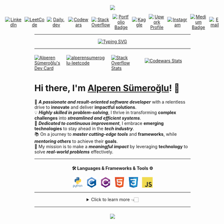 <div id="header" align="center">
  <img src="https://media.giphy.com/media/SHjOSDkKZ18qOHA5B5/giphy.gif" width="60"/>
  
  <div id="badges" style="display: flex; justify-content: center; align-items: center; gap: 8px; margin-top: 10px;">
    <a href="https://www.linkedin.com/in/alperensumeroglu" target="_blank" rel="noopener noreferrer">
      <img src="https://img.shields.io/badge/LinkedIn-0077B5?style=for-the-badge&logo=linkedin&logoColor=white" alt="LinkedIn" style="height: 20px;"/>
    </a>
    <a href="https://leetcode.com/alperensumeroglu/" target="_blank" rel="noopener noreferrer">
      <img src="https://img.shields.io/badge/LeetCode-FFA116?style=for-the-badge&logo=leetcode&logoColor=white" alt="LeetCode" style="height: 20px;"/>
    </a>
    <a href="https://app.daily.dev/alperensumeroglu" target="_blank" rel="noopener noreferrer">
      <img src="https://img.shields.io/badge/Daily.dev-121212?style=for-the-badge&logo=daily.dev&logoColor=white" alt="Daily.dev" style="height: 20px;"/>
    </a>
    <a href="https://www.codewars.com/users/alperensumeroglu" target="_blank" rel="noopener noreferrer">
       <img src="https://img.shields.io/badge/Codewars-B1361E?style=for-the-badge&logo=codewars&logoColor=white" alt="Codewars" style="height: 20px;"/>
    </a>
    <a href="https://stackoverflow.com/users/29701785/alperen-sümeroğlu" target="_blank" rel="noopener noreferrer">
      <img src="https://img.shields.io/badge/Stack%20Overflow-F58025?style=for-the-badge&logo=stackoverflow&logoColor=white" alt="Stack Overflow" style="height: 20px;"/>
    </a>
    <a href="https://alperensumeroglu.dev" target="_blank" rel="noopener noreferrer">
      <img src="https://img.shields.io/badge/Portfolio-FF5722?style=for-the-badge&logo=todoist&logoColor=white" alt="Portfolio Badge" style="height: 20px;"/>
    </a>
    <a href="https://www.kaggle.com/alperensmerolu" target="_blank" rel="noopener noreferrer">
      <img src="https://img.shields.io/badge/Kaggle-20BEFF?style=for-the-badge&logo=kaggle&logoColor=white" alt="Kaggle" style="height: 20px;"/>
    </a>
    <a href="https://www.upwork.com/freelancers/~013f547b23de08d894" target="_blank" rel="noopener noreferrer">
    <img src="https://img.shields.io/badge/Upwork-6FDA44?style=for-the-badge&logo=upwork&logoColor=white" alt="Upwork Profile" style="height: 20px;"/>
     </a>
    <a href="https://www.instagram.com/alperen_sumeroglu/" target="_blank" rel="noopener noreferrer">
      <img src="https://img.shields.io/badge/Instagram-E4405F?style=for-the-badge&logo=instagram&logoColor=white" alt="Instagram" style="height: 20px;"/>
    </a>
    <a href="https://medium.com/@alperensumeroglu" target="_blank" rel="noopener noreferrer">
      <img src="https://img.shields.io/badge/MEDIUM-black?style=flat&logo=medium&logoColor=white" alt="Medium Badge" style="height: 20px; width: 80px;"/>
    </a>
    <a href="mailto:alperensumeroglu@gmail.com" target="_blank" rel="noopener noreferrer">
      <img src="https://img.shields.io/badge/Email-D14836?style=for-the-badge&logo=gmail&logoColor=white" alt="Email" style="height: 20px;"/>
    </a>
  </div>
</div>

---

<p align="center">
    <a href="https://www.linkedin.com/in/alperensumeroglu">
        <img src="https://readme-typing-svg.demolab.com?font=Georgia&size=14&duration=2000&pause=100&multiline=true&width=760&height=80&lines=Alperen+Sümeroğlu;Computer+Engineer+%7C+AI+Specialist+%7C+ML+Architect;Deep+Learning+Researcher+%7C+NLP+Engineer;Innovating+the+Future+with+Artificial+Intelligence" alt="Typing SVG" />
    </a>
</p>

---

<div style="display: flex; justify-content: center; align-items: flex-start; gap: 20px; margin-top: 20px;">
  <!-- Daily.dev card -->
  <a href="https://app.daily.dev/alperensumeroglu" target="_blank" rel="noopener noreferrer">
    <img src="https://api.daily.dev/devcards/v2/AdGr8J8AzXW7kvWDM87LO.png?type=wide&r=hez" width="280" alt="Alperen Sümeroğlu's Dev Card"/>
  </a>

  <!-- LeetCode Stats Card -->
  <a href="https://leetcode.com/u/alperensumeroglu/" target="_blank" rel="noopener noreferrer">
    <img src="https://leetcard.jacoblin.cool/alperensumeroglu?theme=dark&font=Karma&ext=heatmap" alt="alperensumeroglu-leetcode" width="230" />
  </a>
  
  <!-- Stack Overflow Stats -->
  <a href="https://stackoverflow.com/users/29701785/alperen-s%C3%BCmero%C4%9Flu" target="_blank" rel="noopener noreferrer">
    <img src="https://stackoverflow-badge.herokuapp.com/stackoverflow?username=29701785&period=year&theme=dark&layout=full" alt="Stack Overflow Stats" width="290">
  </a>
  
   <!-- Codewars Stats -->
  <div style="width: 100%; display: flex; justify-content: center; margin-top: 10px;">
    <a href="https://www.codewars.com/users/alperensumeroglu" target="_blank">
      <img src="https://www.codewars.com/users/alperensumeroglu/badges/large" alt="Codewars Stats" />
    </a>
  </div>
</div>

<h1>  Hi there, I'm <a target="_blank" href="https://www.linkedin.com/in/alperensumeroglu/">Alperen Sümeroğlu</a>! 👋  </h1>  

🌟 **_A passionate and result-oriented software developer_** with a relentless drive to **innovate** and deliver **impactful solutions**.  
💡 **_Highly skilled in problem-solving_**, I thrive in transforming **complex challenges** into **_streamlined and efficient systems_**.  
🚀 **_Dedicated to continuous improvement_**, I embrace **emerging technologies** to stay ahead in the **_tech industry_**.  
📚 On a journey to **_master cutting-edge tools_** and **frameworks**, while **_mentoring others_** to achieve their **goals**.  
🎯 My mission is to make a **_meaningful impact_** by leveraging **technology** to solve **_real-world problems_** effectively.

---

<!-- Languages and Tools Section -->
<div>
  <h3 align="center" style="font-size: 14px;">🛠️ Languages & Frameworks & Tools ⚙️</h3>
</div>
  <div align="center" style="display: flex; justify-content: center; gap: 10px; margin-top: 10px;">
    <img src="https://github.com/devicons/devicon/blob/master/icons/python/python-original-wordmark.svg" title="Python" alt="Python" width="35" height="35"/>
    <img src="https://github.com/devicons/devicon/blob/master/icons/c/c-original.svg" title="C" alt="C" width="35" height="35"/>
    <img src="https://github.com/devicons/devicon/blob/master/icons/csharp/csharp-original.svg" title="C#" alt="C#" width="35" height="35"/>
    <img src="https://github.com/devicons/devicon/blob/master/icons/html5/html5-original.svg" title="HTML" alt="HTML" width="35" height="35"/>
    <img src="https://github.com/devicons/devicon/blob/master/icons/css3/css3-original.svg" title="CSS" alt="CSS" width="35" height="35"/>
    <img src="https://github.com/devicons/devicon/blob/master/icons/javascript/javascript-original.svg" title="JavaScript" alt="JavaScript" width="35" height="35"/>
</div>

</div>

---

<details align="center">
  <summary>Click to learn more 👈🏻</summary>
   <p>
    
  <!-- My Stats Section -->
<div style="text-align: center; margin-top: 20px;">
  <h3 style="font-size: 18px; margin-bottom: 10px;">🔥 My Stats 🔥</h3>
  
  <!-- GitHub Stats -->
  <img align="center" src="https://github-readme-stats.vercel.app/api?username=alperensumeroglu&hide=stars&count_private=true&show_icons=true&theme=tokyonight&border_radius=20" alt="GitHub Stats" style="width: 225px;"/>

  <!-- Most Used Languages -->
  <img align="center" src="https://github-readme-stats.vercel.app/api/top-langs/?username=alperensumeroglu&layout=compact&show_icons=true&theme=tokyonight&border_radius=20" alt="Most Used Languages" style="width: 225px;"/>

  <!-- Snake Animation -->
  <img align="center" src="https://github.com/alperensumeroglu/alperensumeroglu/blob/main/github-contribution-grid-snake-dark.svg" alt="Contribution Snake" style="width: 385px;"/>

  <!-- Profile Views -->
  <p align="center" style="margin-top: 20px;">
    <img src="https://komarev.com/ghpvc/?username=alperensumeroglu&label=Profile%20views&color=0e75b6&style=flat" alt="Profile Views" style="width: 100px;"/>
  </p>

  <!-- GitHub Streak Stats -->
  <p align="center">
    <img src="https://streak-stats.demolab.com/?user=alperensumeroglu&theme=algolia" alt="GitHub Streak Stats" width="300" />
  </p>
</div>

</p>
</details>

---

<h3 align="center">
    <a href="https://www.linkedin.com/in/alperensumeroglu/" target="_blank" style="text-decoration: none; color: inherit;">
        <img src="https://readme-typing-svg.herokuapp.com/?font=Righteous&size=25&center=true&vCenter=true&width=500&height=70&duration=4000&lines=Thanks+for+visiting!+✌️;+Shoot+me+a+message+on+Linkedin!;I'm+always+down+to+collab+:)">
    </a>
</h3>









